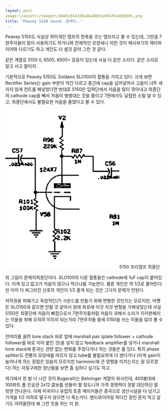 ```yaml
---
layout: post
image:\/assets\/images\/b665c654338a4ba80d3ad94701406509\.png
title: "Peavey 5150 Sound..한마디.."
---
```



Peavey 5150도 사실상 하이게인 앰프의 한축을 긋는 앰프라고 볼 수 있는데, 그만큼 7현주자들이 많이 사용하기도 하거니와 전체적인 모양새나 이런 것이 메사부기의 렉티파이어와 다르기도 하고 게인도 더 셀것 같아 그런 것 같다.




같은 계열로 5150 II, 6505, 6505+ 등등이 있는데 사실 다 같은 소리다. 같은 소리로 알고 사고 말이지. 




기본적으로 Peavey 5150도 Soldano SLO100의 혈통을 가지고 있다. 크게 보면 Rectifier Series는 gain 부분이 약간 다르고 중간에 cap을 심어넣어서 고음이 너무 세지지 않게 컨트롤 해넣었다면 반대로 5150은 입력단에서 저음을 많이 깎아내고 최종단의 cathode cap을 빼서 저음이 벙벙대는 것을 줄이고 7현에서도 날렵한 소릴 낼 수 있고, 최종단에서도 불필요한 저음을 줄였다고 볼 수 있다.






![image](/assets/images/b665c654338a4ba80d3ad94701406509.png)5150 프리앰프 최종단




위 그림이 문제의최종단이다. SLO100의 다른 혈통들은 cathode에 1uF cap이 붙어있다. 이게 있고 없고가 저음이 많으냐 적으냐를 가늠한다. 물론 게인은 약 1/2로 줄어든다만 이미 다 찌그러진 신호의 게인이 1/2 줄게 되는 것은 그다지 문제가 안된다.




저작권을 피해가고 독창적인(?) 사운드를 만들기 위해 변형한 것인지는 모르지만, 어쨋든 SLO100과 같으면 안될 것 같아서 원래 회로에 이것 저것 변형을 가해넣었는데 사실 5150은 최종단에 저음이 빠짐으로서 7현주자들처럼 저음이 과해서 소리가 지저분해지는 이들을 위해 오히려 이득이 되는거라 7현주자들 중에 5150을 쓰는 이들을 많이 볼 수 있다.




잔머리를 굴려 tone stack 바로 앞에 marshall pair (plate follower + cathode follower를 바로 이어 붙인 것)을 넣지 않고 feedback amplifier를 넣거나 marshall tone stack에 톤과는 관련 없는 변화를 주었다거나 하는 것들은 좀 있다. 특히 phase splitter도 전통의 모양새를 따르지 않고 tube를 불필요하게 더 썼다거나 (이게 gain이 늘어나게 하는 장점은 있을지 모르지만 harmonic에 큰 영향을 미치는지는 잘 모르겠다) 하는 자질구레한 장난들을 보면 좀 심하다 싶기도 하고.




여기에서 한 발 더 나간 것이 Bugera라는 Behringer 계열의 회사인데, 400불대에 100와트 풀 진공관 2x12 콤보를 만들어 팔 정도니까 가격 경쟁력이 정말 대단하단 말 밖엔 안나온다. 이제 미국이나 유럽의 토종 메이커들은 중국으로 생산시설을 다 넘기고 가격을 1/2 이하로 떨구지 않으면 다 죽는거다. 핸드와이어링 하다간 장인 혼자 먹고 살기도 어려울텐데 왜 그런 짓을 하는 지 원.



